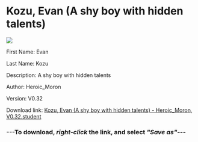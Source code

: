 # Kozu, Evan (A shy boy with hidden talents)

<img src = "https://raw.githubusercontent.com/Arbiter1223/Daigaku-Gurashi-Custom-Students/master/Students/Files/Kozu%2C%20Evan%20(A%20shy%20boy%20with%20hidden%20talents).png">

First Name: Evan

Last Name: Kozu

Description: A shy boy with hidden talents

Author: Heroic_Moron

Version: V0.32

Download link: <a href="https://raw.githubusercontent.com/Arbiter1223/Daigaku-Gurashi-Custom-Students/master/Students/Files/Kozu%2C%20Evan%20(A%20shy%20boy%20with%20hidden%20talents)%20-%20Heroic_Moron%2C%20V0.32.student">Kozu, Evan (A shy boy with hidden talents) - Heroic_Moron, V0.32.student</a>

### ---**To download, _right-click_ the link, and select _"Save as"_**---
